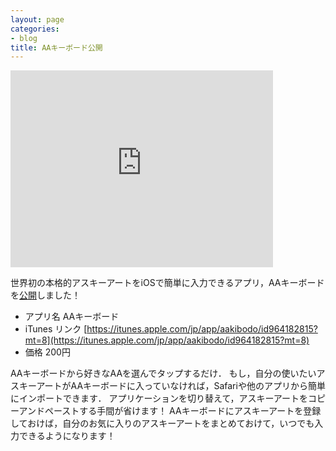 ```yaml
---
layout: page
categories:
- blog
title: AAキーボード公開
---
```


<iframe width="420" height="315" src="http://www.youtube.com/embed/8DXH3xXgrIE" frameborder="0"></iframe>

世界初の本格的アスキーアートをiOSで簡単に入力できるアプリ，AAキーボードを[公開](https://itunes.apple.com/jp/app/aakibodo/id964182815?mt=8)しました！

 * アプリ名 AAキーボード
 * iTunes リンク [https://itunes.apple.com/jp/app/aakibodo/id964182815?mt=8](https://itunes.apple.com/jp/app/aakibodo/id964182815?mt=8)
 * 価格 200円

AAキーボードから好きなAAを選んでタップするだけ．
もし，自分の使いたいアスキーアートがAAキーボードに入っていなければ，Safariや他のアプリから簡単にインポートできます．
アプリケーションを切り替えて，アスキーアートをコピーアンドペーストする手間が省けます！
AAキーボードにアスキーアートを登録しておけば，自分のお気に入りのアスキーアートをまとめておけて，いつでも入力できるようになります！
